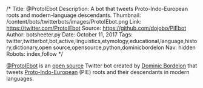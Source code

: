 /*
Title: @ProtoIEbot
Description: A bot that tweets Proto-Indo-European roots and modern-language descendants.
Thumbnail: /content/bots/twitterbots/images/ProtoIEbot.png
Link: https://twitter.com/ProtoIEbot
Source: https://github.com/dojobo/PIEbot
Author: botsheeter.py
Date: October 11, 2017
Tags: twitter,twitterbot,bot,active,linguistics,etymology,educational,language,history,dictionary,open source,opensource,python,dominicbordelon
Nav: hidden
Robots: index,follow
*/

[@ProtoIEbot](https://twitter.com/ProtoIEbot) is an [open source](https://github.com/dojobo/PIEbot) Twitter bot created by [Dominic Bordelon](https://twitter.com/dominicbordelon) that tweets [Proto-Indo-European](https://en.wikipedia.org/wiki/Proto-Indo-European_language) (PIE) roots and their descendants in modern languages.
